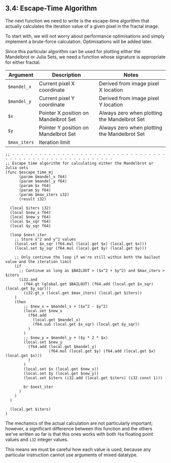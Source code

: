 ## 3.4: Escape-Time Algorithm

The next function we need to write is the escape-time algorithm that actually calculates the iteration value of a given pixel in the fractal image.

To start with, we will not worry about performance optimisations and simply implement a brute-force calculation.  Optimisations will be added later.

Since this particular algorithm can be used for plotting either the Mandelbrot or Julia Sets, we need a function whose signature is appropriate for either fractal.

| Argument | Description | Notes
|---|---|---
| `$mandel_x` | Current pixel X coordinate | Derived from image pixel X location
| `$mandel_y` | Current pixel Y coordinate | Derived from image pixel Y location
| `$x` | Pointer X position on Mandelbrot Set | Always zero when plotting the Mandelbrot Set
| `$y` | Pointer Y position on Mandelbrot Set | Always zero when plotting the Mandelbrot Set
| `$max_iters` | Iteration limit |


```wat
;; - - - - - - - - - - - - - - - - - - - - - - - - - - - - - - - - - - - - - - - - - - - - - - - - - - - - - - - - - -
;; Escape time algorithm for calculating either the Mandelbrot or Julia sets
(func $escape_time_mj
      (param $mandel_x f64)
      (param $mandel_y f64)
      (param $x f64)
      (param $y f64)
      (param $max_iters i32)
      (result i32)

  (local $iters i32)
  (local $new_x f64)
  (local $new_y f64)
  (local $x_sqr f64)
  (local $y_sqr f64)

  (loop $next_iter
    ;; Store x^2 and y^2 values
    (local.set $x_sqr (f64.mul (local.get $x) (local.get $x)))
    (local.set $y_sqr (f64.mul (local.get $y) (local.get $y)))
    
    ;; Only continue the loop if we're still within both the bailout value and the iteration limit
    (if
      ;; Continue as long as $BAILOUT > ($x^2 + $y^2) and $max_iters > $iters
      (i32.and
        (f64.gt (global.get $BAILOUT) (f64.add (local.get $x_sqr) (local.get $y_sqr)))
        (i32.gt_u (local.get $max_iters) (local.get $iters))
    )
    (then
        ;; $new_x = $mandel_x + ($x^2 - $y^2)
        (local.set $new_x
          (f64.add
            (local.get $mandel_x)
            (f64.sub (local.get $x_sqr) (local.get $y_sqr))
          )
        )
        ;; $new_y = $mandel_y + ($y * 2 * $x)
        (local.set $new_y
          (f64.add (local.get $mandel_y)
                   (f64.mul (local.get $y) (f64.add (local.get $x) (local.get $x)))
          )
        )
        (local.set $x (local.get $new_x))
        (local.set $y (local.get $new_y))
        (local.set $iters (i32.add (local.get $iters) (i32.const 1)))

        br $next_iter
      )
    )
  )

  (local.get $iters)
)
```

The mechanics of the actual calculation are not particularly important; however, a significant difference between this function and the others we've written so far is that this ones works with both `f64` floating point values and `i32` integer values.

This means we must be careful how each value is used, because any particular instruction cannot use arguments of mixed datatype.